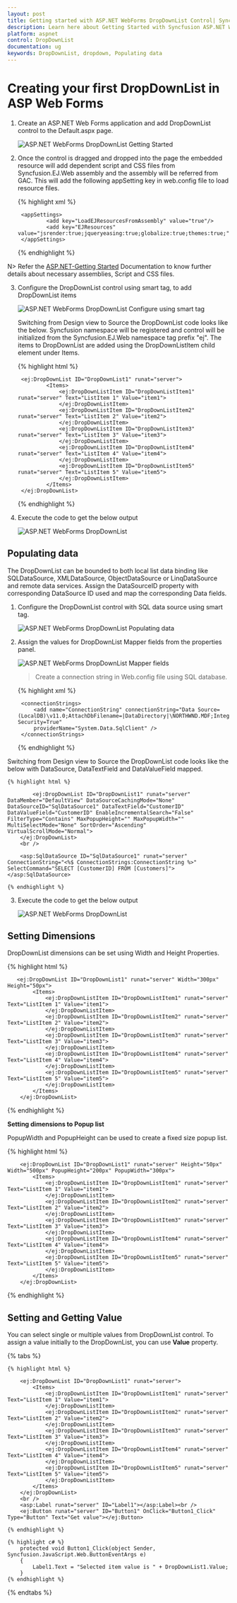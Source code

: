 ```yaml
---
layout: post
title: Getting started with ASP.NET WebForms DropDownList Control| Syncfusion
description: Learn here about Getting Started with Syncfusion ASP.NET WebForms DropDownList Control, its elements, and more.
platform: aspnet
control: DropDownList
documentation: ug
keywords: DropDownList, dropdown, Populating data
---
```


# Creating your first DropDownList in ASP Web Forms

1. Create an ASP.NET Web Forms application and add DropDownList control to the Default.aspx page.

    ![ASP.NET WebForms DropDownList Getting Started](Getteing-Started_images/Getteing-Started_img3.jpeg)

2. Once the control is dragged and dropped into the page the embedded resource will add dependent script and CSS files from Syncfusion.EJ.Web assembly and the assembly will be referred from GAC. This will add the following appSetting key in web.config file to load resource files.

    {% highlight xml %}
        
        <appSettings>
                <add key="LoadEJResourcesFromAssembly" value="true"/>
                <add key="EJResources" value="jsrender:true;jqueryeasing:true;globalize:true;themes:true;"/>
        </appSettings>
            
    {% endhighlight %}
    
N> Refer the [ASP.NET-Getting Started](http://help.syncfusion.com/aspnet/getting-started#manual-integration-of-syncfusion-aspnet-controls-into-the-newexisting-application) Documentation to know further details about necessary assemblies, Script and CSS files.

3. Configure the DropDownList control using smart tag, to add DropDownList items

    ![ASP.NET WebForms DropDownList Configure using smart tag](Getteing-Started_images/Getteing-Started_img4.jpeg)

    Switching from Design view to Source the DropDownList code looks like the below. Syncfusion namespace will be registered and control will be initialized from the Syncfusion.EJ.Web namespace tag prefix "ej". The items to DropDownList are added using the DropDownListItem child element under Items.

    {% highlight html %}

        <ej:DropDownList ID="DropDownList1" runat="server">
                <Items>
                    <ej:DropDownListItem ID="DropDownListItem1" runat="server" Text="ListItem 1" Value="item1">
                    </ej:DropDownListItem>
                    <ej:DropDownListItem ID="DropDownListItem2" runat="server" Text="ListItem 2" Value="item2">
                    </ej:DropDownListItem>
                    <ej:DropDownListItem ID="DropDownListItem3" runat="server" Text="ListItem 3" Value="item3">
                    </ej:DropDownListItem>
                    <ej:DropDownListItem ID="DropDownListItem4" runat="server" Text="ListItem 4" Value="item4">
                    </ej:DropDownListItem>
                    <ej:DropDownListItem ID="DropDownListItem5" runat="server" Text="ListItem 5" Value="item5">
                    </ej:DropDownListItem>
                </Items>
        </ej:DropDownList>
            
    {% endhighlight %}

4. Execute the code to get the below output

    ![ASP.NET WebForms DropDownList](Getteing-Started_images/Getteing-Started_img1.jpeg)

## Populating data

The DropDownList can be bounded to both local list data binding like SQLDataSource, XMLDataSource, ObjectDataSource or LinqDataSource and remote data services. Assign the DataSourceID property with corresponding DataSource ID used and map the corresponding Data fields.

1. Configure the DropDownList control with SQL data source using smart tag.

    ![ASP.NET WebForms DropDownList Populating data](Getteing-Started_images/Getteing-Started_img5.jpeg)

2. Assign the values for DropDownList Mapper fields from the properties panel.

    ![ASP.NET WebForms DropDownList Mapper fields](Getteing-Started_images/Getteing-Started_img6.jpeg)

    > Create a connection string in Web.config file using SQL database.

    {% highlight xml %}
        
        <connectionStrings>
            <add name="ConnectionString" connectionString="Data Source=(LocalDB)\v11.0;AttachDbFilename=|DataDirectory|\NORTHWND.MDF;Integrated Security=True"
            providerName="System.Data.SqlClient" />
        </connectionStrings>
        
    {% endhighlight %}

Switching from Design view to Source the DropDownList code looks like the below with DataSource, DataTextField and DataValueField mapped.

    {% highlight html %}
        
            <ej:DropDownList ID="DropDownList1" runat="server" DataMember="DefaultView" DataSourceCachingMode="None" DataSourceID="SqlDataSource1" DataTextField="CustomerID" DataValueField="CustomerID" EnableIncrementalSearch="False" FilterType="Contains" MaxPopupHeight="" MaxPopupWidth="" MultiSelectMode="None" SortOrder="Ascending" VirtualScrollMode="Normal">
        </ej:DropDownList>
        <br />
        
        <asp:SqlDataSource ID="SqlDataSource1" runat="server" ConnectionString="<%$ ConnectionStrings:ConnectionString %>" SelectCommand="SELECT [CustomerID] FROM [Customers]"></asp:SqlDataSource>

    {% endhighlight %}

3. Execute the code to get the below output 

    ![ASP.NET WebForms DropDownList](Getteing-Started_images/Getteing-Started_img2.jpeg)

## Setting Dimensions

DropDownList dimensions can be set using Width and Height Properties.
	
{% highlight html %}
	
       <ej:DropDownList ID="DropDownList1" runat="server" Width="300px" Height="50px">
            <Items>
                <ej:DropDownListItem ID="DropDownListItem1" runat="server" Text="ListItem 1" Value="item1">
                </ej:DropDownListItem>
                <ej:DropDownListItem ID="DropDownListItem2" runat="server" Text="ListItem 2" Value="item2">
                </ej:DropDownListItem>
                <ej:DropDownListItem ID="DropDownListItem3" runat="server" Text="ListItem 3" Value="item3">
                </ej:DropDownListItem>
                <ej:DropDownListItem ID="DropDownListItem4" runat="server" Text="ListItem 4" Value="item4">
                </ej:DropDownListItem>
                <ej:DropDownListItem ID="DropDownListItem5" runat="server" Text="ListItem 5" Value="item5">
                </ej:DropDownListItem>
            </Items>
        </ej:DropDownList>
	
{% endhighlight %}

**Setting dimensions to Popup list**

PopupWidth and PopupHeight can be used to create a fixed size popup list.

{% highlight html %}
    
        <ej:DropDownList ID="DropDownList1" runat="server" Height="50px" Width="500px" PopupHeight="200px" PopupWidth="300px">
            <Items>
                <ej:DropDownListItem ID="DropDownListItem1" runat="server" Text="ListItem 1" Value="item1">
                </ej:DropDownListItem>
                <ej:DropDownListItem ID="DropDownListItem2" runat="server" Text="ListItem 2" Value="item2">
                </ej:DropDownListItem>
                <ej:DropDownListItem ID="DropDownListItem3" runat="server" Text="ListItem 3" Value="item3">
                </ej:DropDownListItem>
                <ej:DropDownListItem ID="DropDownListItem4" runat="server" Text="ListItem 4" Value="item4">
                </ej:DropDownListItem>
                <ej:DropDownListItem ID="DropDownListItem5" runat="server" Text="ListItem 5" Value="item5">
                </ej:DropDownListItem>
            </Items>
        </ej:DropDownList>
        
{% endhighlight %}
    
## Setting and Getting Value

You can select single or multiple values from DropDownList control. To assign a value initially to the DropDownList, you can use <b>Value</b> property.

{% tabs %}
	
    {% highlight html %}
        
        <ej:DropDownList ID="DropDownList1" runat="server">
            <Items>
                <ej:DropDownListItem ID="DropDownListItem1" runat="server" Text="ListItem 1" Value="item1">
                </ej:DropDownListItem>
                <ej:DropDownListItem ID="DropDownListItem2" runat="server" Text="ListItem 2" Value="item2">
                </ej:DropDownListItem>
                <ej:DropDownListItem ID="DropDownListItem3" runat="server" Text="ListItem 3" Value="item3">
                </ej:DropDownListItem>
                <ej:DropDownListItem ID="DropDownListItem4" runat="server" Text="ListItem 4" Value="item4">
                </ej:DropDownListItem>
                <ej:DropDownListItem ID="DropDownListItem5" runat="server" Text="ListItem 5" Value="item5">
                </ej:DropDownListItem>
            </Items>
        </ej:DropDownList>
        <br />
        <asp:Label runat="server" ID="Label1"></asp:Label><br />
        <ej:Button runat="server" ID="Button1" OnClick="Button1_Click" Type="Button" Text="Get value"></ej:Button>
            
	{% endhighlight %}
    
    {% highlight c# %}
        protected void Button1_Click(object Sender, Syncfusion.JavaScript.Web.ButtonEventArgs e)
        {
            Label1.Text = "Selected item value is " + DropDownList1.Value;
        }
    {% endhighlight %}

{% endtabs %}

